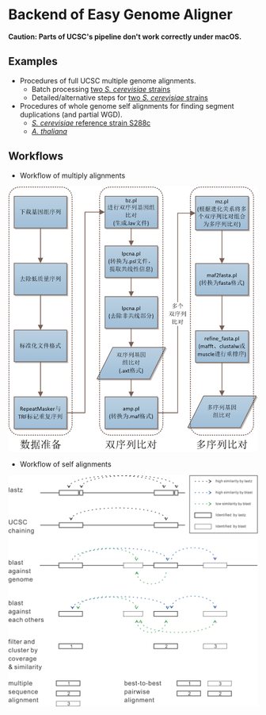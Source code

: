 # Backend of Easy Genome Aligner

**Caution: Parts of UCSC's pipeline don't work correctly under macOS.**

## Examples

* Procedures of full UCSC multiple genome alignments.
    * Batch processing [two *S. cerevisiae* strains](doc/Scer-batch-example.md)
    * Detailed/alternative steps for [two *S. cerevisiae* strains](doc/Scer-example.md)
* Procedures of whole genome self alignments for finding segment duplications (and partial WGD).
    * [*S. cerevisiae* reference strain S288c](doc/S288c-self-example.md)
    * [*A. thaliana*](doc/Atha.md)

## Workflows

* Workflow of multiply alignments

![multi](doc/Fig_flowchart.png)

* Workflow of self alignments

![self](doc/flow.png)
